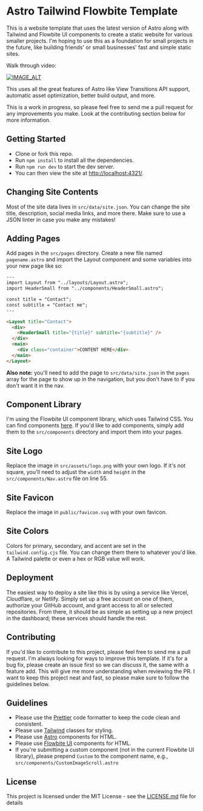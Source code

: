 # Astro Tailwind Flowbite Template

This is a website template that uses the latest version of Astro along with Tailwind and Flowbite UI components to create a static website for various smaller projects. I'm hoping to use this as a foundation for small projects in the future, like building friends' or small businesses' fast and simple static sites.

Walk through video:

[![IMAGE_ALT](https://img.youtube.com/vi/FBFbW2TNRL8/0.jpg)](https://www.youtube.com/watch?v=FBFbW2TNRL8)

This uses all the great features of Astro like View Transitions API support, automatic asset optimization, better build output, and more.

This is a work in progress, so please feel free to send me a pull request for any improvements you make. Look at the contributing section below for more information.

## Getting Started

- Clone or fork this repo.
- Run `npm install` to install all the dependencies.
- Run `npm run dev` to start the dev server.
- You can then view the site at [http://localhost:4321/](http://localhost:4321/).

## Changing Site Contents

Most of the site data lives in `src/data/site.json`. You can change the site title, description, social media links, and more there. Make sure to use a JSON linter in case you make any mistakes!

## Adding Pages

Add pages in the `src/pages` directory. Create a new file named `pagename.astro` and import the Layout component and some variables into your new page like so:

```html
---
import Layout from "../layouts/Layout.astro";
import HeaderSmall from "../components/HeaderSmall.astro";

const title = "Contact";
const subtitle = "Contact me";
---

<Layout title="Contact">
  <div>
    <HeaderSmall title="{title}" subtitle="{subtitle}" />
  </div>
  <main>
    <div class="container">CONTENT HERE</div>
  </main>
</Layout>
```

**Also note:** you'll need to add the page to `src/data/site.json` in the `pages` array for the page to show up in the navigation, but you don't have to if you don't want it in the nav.

## Component Library

I'm using the Flowbite UI component library, which uses Tailwind CSS. You can find components [here](https://flowbite.com/docs/components/accordion/). If you'd like to add components, simply add them to the `src/components` directory and import them into your pages.

## Site Logo

Replace the image in `src/assets/logo.png` with your own logo. If it's not square, you'll need to adjust the `width` and `height` in the `src/components/Nav.astro` file on line 55.

## Site Favicon

Replace the image in `public/favicon.svg` with your own favicon.

## Site Colors

Colors for primary, secondary, and accent are set in the `tailwind.config.cjs` file. You can change them there to whatever you'd like. A Tailwind palette or even a hex or RGB value will work.

## Deployment

The easiest way to deploy a site like this is by using a service like Vercel, Cloudflare, or Netlify. Simply set up a free account on one of them, authorize your GitHub account, and grant access to all or selected repositories. From there, it should be as simple as setting up a new project in the dashboard; these services should handle the rest.

## Contributing

If you'd like to contribute to this project, please feel free to send me a pull request. I'm always looking for ways to improve this template. If it's for a bug fix, please create an issue first so we can discuss it, the same with a feature add. This will give me more understanding when reviewing the PR. I want to keep this project neat and fast, so please make sure to follow the guidelines below.

## Guidelines

- Please use the [Prettier](https://prettier.io/) code formatter to keep the code clean and consistent.
- Please use [Tailwind](https://tailwindcss.com/) classes for styling.
- Please use [Astro](https://astro.build/) components for HTML.
- Please use [Flowbite UI](https://flowbite.com/) components for HTML.
- If you're submitting a custom component (not in the current Flowbite UI library), please prepend `Custom` to the component name, e.g., `src/components/CustomImageScroll.astro`

## License

This project is licensed under the MIT License - see the [LICENSE.md](LICENSE.md) file for details

